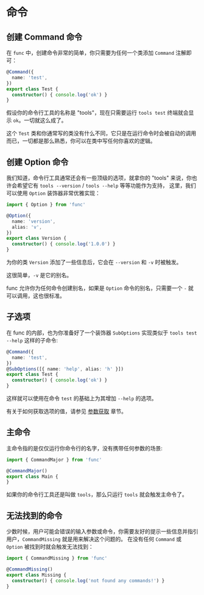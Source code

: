 # 命令

## 创建 Command 命令

在 `func` 中，创建命令非常的简单，你只需要为任何一个类添加 `Command` 注解即可：

```ts
@Command({
  name: 'test',
})
export class Test {
  constructor() { console.log('ok') }
}
```

假设你的命令行工具的名称是 "tools"，现在只需要运行 `tools test` 终端就会显示 `ok`。一切就这么成了。

这个 `Test` 类和你通常写的类没有什么不同，它只是在运行命令时会被自动的调用而已，一切都是那么熟悉，你可以在类中写任何你喜欢的逻辑。


## 创建 Option 命令

我们知道，命令行工具通常还会有一些顶级的选项，就拿你的 "tools" 来说，你也许会希望它有 `tools --version` / `tools --help` 等等功能作为支持，
这里，我们可以使用 `Option` 装饰器非常优雅实现：

```ts
import { Option } from 'func'

@Option({
  name: 'version',
  alias: 'v',
})
export class Version {
  constructor() { console.log('1.0.0') }
}
```

为你的类 `Version` 添加了一些信息后，它会在 `--version` 和 `-v` 时被触发。

这很简单，`-v` 是它的别名。

func 允许你为任何命令创建别名，如果是 `Option` 命令的别名，只需要一个 `-` 就可以调用，这也很标准。

## 子选项

在 func 的内部，也为你准备好了一个装饰器 `SubOptions` 实现类似于 `tools test --help` 这样的子命令:

```ts
@Command({
  name: 'test',
})
@SubOptions([{ name: 'help', alias: 'h' }])
export class Test {
  constructor() { console.log('ok') }
}
```

这样就可以使用在命令 `test` 的基础上为其增加 `--help` 的选项。

有关于如何获取选项的值，请参见 [参数获取](/zh/params.md) 章节。

## 主命令

主命令指的是仅仅运行你命令行的名字，没有携带任何参数的场景:

```ts
import { CommandMajor } from 'func'

@CommandMajor()
export class Main {
}
```

如果你的命令行工具还是叫做 `tools`，那么只运行 `tools` 就会触发主命令了。

## 无法找到的命令

少数时候，用户可能会错误的输入参数或命令，你需要友好的提示一些信息并指引用户，`CommandMissing` 就是用来解决这个问题的。
在没有任何 `Command` 或 `Option` 被找到时就会触发无法找到：

```ts
import { CommandMissing } from 'func'

@CommandMissing()
export class Missing {
  constructor() { console.log('not found any commands!') }
}
```


